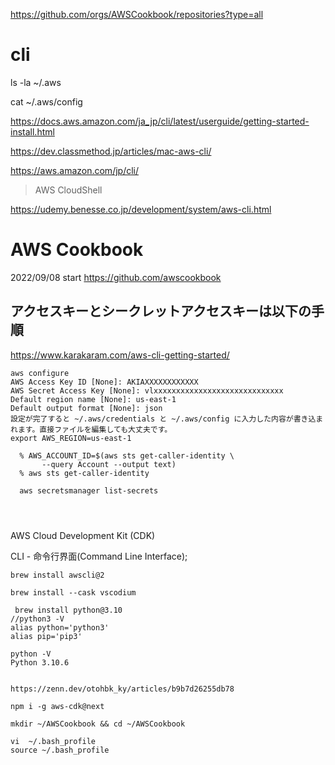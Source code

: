 https://github.com/orgs/AWSCookbook/repositories?type=all

# cli
ls -la ~/.aws

cat ~/.aws/config

https://docs.aws.amazon.com/ja_jp/cli/latest/userguide/getting-started-install.html

https://dev.classmethod.jp/articles/mac-aws-cli/

https://aws.amazon.com/jp/cli/

>AWS CloudShell

https://udemy.benesse.co.jp/development/system/aws-cli.html

# AWS Cookbook 
2022/09/08 start
https://github.com/awscookbook

## アクセスキーとシークレットアクセスキーは以下の手順
https://www.karakaram.com/aws-cli-getting-started/
```
aws configure
AWS Access Key ID [None]: AKIAXXXXXXXXXXXX
AWS Secret Access Key [None]: vlxxxxxxxxxxxxxxxxxxxxxxxxxxxxx
Default region name [None]: us-east-1
Default output format [None]: json
設定が完了すると ~/.aws/credentials と ~/.aws/config に入力した内容が書き込まれます。直接ファイルを編集しても大丈夫です。
export AWS_REGION=us-east-1

  % AWS_ACCOUNT_ID=$(aws sts get-caller-identity \
       --query Account --output text)
  % aws sts get-caller-identity
  
  aws secretsmanager list-secrets
  
  
  
```

AWS Cloud Development Kit (CDK)

CLI - 命令行界面(Command Line Interface); 
```
brew install awscli@2

brew install --cask vscodium

 brew install python@3.10
//python3 -V
alias python='python3'
alias pip='pip3'

python -V
Python 3.10.6


https://zenn.dev/otohbk_ky/articles/b9b7d26255db78

npm i -g aws-cdk@next

mkdir ~/AWSCookbook && cd ~/AWSCookbook

vi  ~/.bash_profile
source ~/.bash_profile
```

